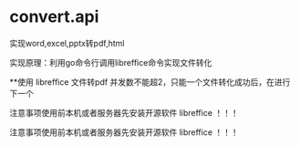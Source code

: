 # convert.api
实现word,excel,pptx转pdf,html



实现原理：利用go命令行调用libreffice命令实现文件转化

**使用 libreffice 文件转pdf 并发数不能超2，只能一个文件转化成功后，在进行下一个

注意事项使用前本机或者服务器先安装开源软件 libreffice ！！！

注意事项使用前本机或者服务器先安装开源软件 libreffice ！！！
